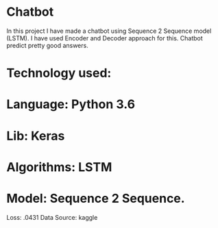# Chatbot
In this project I have made a chatbot using Sequence 2 Sequence model (LSTM).
I have used Encoder and Decoder approach for this.
Chatbot predict pretty good answers.
# Technology used:
# Language: Python 3.6 
# Lib: Keras
# Algorithms: LSTM
# Model: Sequence 2 Sequence.
Loss: .0431 
Data Source: kaggle



